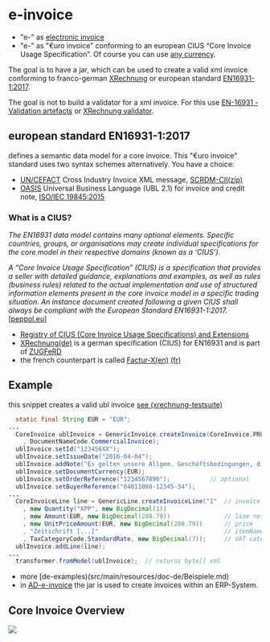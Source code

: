 # e-invoice

- "e-" as [electronic invoice](https://en.wikipedia.org/wiki/Electronic_invoicing)
- "e-" as "€uro invoice" conforming to an european CIUS “Core Invoice Usage Specification”. Of course you can use [any currency](src/test/resources/ubl-tc434-example2.xml).

The goal is to have a jar, which can be used to create a valid xml invoice conforming to franco-german [XRechnung](https://de.wikipedia.org/wiki/XRechnung) or european standard [EN16931-1:2017](https://standards.cen.eu/dyn/www/f?p=204:110:0::::FSP_LANG_ID,FSP_PROJECT:25,60602&cs=17E89F8487E3C0558D35491BC876B7E8C).

The goal is not to build a validator for a xml invoice. For this use [EN-16931 - Validation artefacts](https://github.com/CenPC434/validation) or [XRechnung validator](https://github.com/itplr-kosit/validator).

## european standard EN16931-1:2017
defines a semantic data model for a core invoice. This "€uro invoice" standard uses two syntax schemes alternatively. You have a choice:

- [UN/CEFACT](https://www.unece.org/cefact.html) Cross Industry Invoice XML message, [SCRDM-CII(zip)](https://www.unece.org/fileadmin/DAM/cefact/xml_schemas/D16B_SCRDM__Subset__CII.zip)
- [OASIS](https://en.wikipedia.org/wiki/OASIS_(organization)) Universal Business Language (UBL 2.1) for invoice and credit note, [ISO/IEC 19845:2015](https://en.wikipedia.org/wiki/Universal_Business_Language#UBL_2.1_(ISO/IEC_19845:2015)_and_UBL_2.2)

### What is a CIUS?
_The EN16931 data model contains many optional elements. Specific countries, groups, or organisations may create individual specifications for the core model in their respective domains (known as a ‘CIUS’)._

_A “Core Invoice Usage Specification” (CIUS) is a specification that provides a seller with detailed guidance, explanations and examples, as well as rules (business rules) related to the actual implementation and use of structured information elements present in the core invoice model in a specific trading situation. An instance document created following a given CIUS shall always be compliant with the European Standard EN16931-1:2017._ [[peppol.eu]](https://peppol.eu/core-invoice-usage-specification-cius-use-peppol/)

- [Registry of CIUS (Core Invoice Usage Specifications) and Extensions](https://ec.europa.eu/cefdigital/wiki/display/EINVCOMMUNITY/Community-driven+Registry+of+CIUS+(Core+Invoice+Usage+Specifications)+and+Extensions)
- [XRechnung(de)](http://www.xoev.de/de/xrechnung) is a german specification (CIUS) for EN16931 and is part of [ZUGFeRD](https://de.wikipedia.org/wiki/ZUGFeRD)
- the french counterpart is called [Factur-X(en)](http://fnfe-mpe.org/factur-x/factur-x_en/) [(fr)](http://fnfe-mpe.org/factur-x/)

## Example 
this snippet creates a valid ubl invoice [see (xrechnung-testsuite)](https://github.com/itplr-kosit/xrechnung-testsuite/blob/master/src/test/business-cases/standard/01.01a-INVOICE_ubl.xml)

```java
  static final String EUR = "EUR"; 
...
  CoreInvoice ublInvoice = GenericInvoice.createInvoice(CoreInvoice.PROFILE_XRECHNUNG, null
    , DocumentNameCode.CommercialInvoice);
  ublInvoice.setId("123456XX");
  ublInvoice.setIssueDate("2016-04-04");
  ublInvoice.addNote("Es gelten unsere Allgem. Geschäftsbedingungen, die Sie unter […] finden."); // optional
  ublInvoice.setDocumentCurrency(EUR);
  ublInvoice.setOrderReference("1234567890");           // optional
  ublInvoice.setBuyerReference("04011000-12345-34");
...
  CoreInvoiceLine line = GenericLine.createInvoiceLine("1"  // invoice line number
    , new Quantity("XPP", new BigDecimal(1))
    , new Amount(EUR, new BigDecimal(288.79))               // line net amount
    , new UnitPriceAmount(EUR, new BigDecimal(288.79))      // price
    , "Zeitschrift [...]"                                   // itemName
    , TaxCategoryCode.StandardRate, new BigDecimal(7));     // VAT category code, rate 7%
  ublInvoice.addLine(line);
...
  transformer.fromModel(ublInvoice);  // returns byte[] xml
```
- more [de-examples)(src/main/resources/doc-de/Beispiele.md)
- in [AD-e-invoice](https://github.com/adempiere/adempiere/pull/3257) the jar is used to create invoices within an ERP-System.

## Core Invoice Overview

![](src/main/resources/image/CoreInvoice.PNG)
